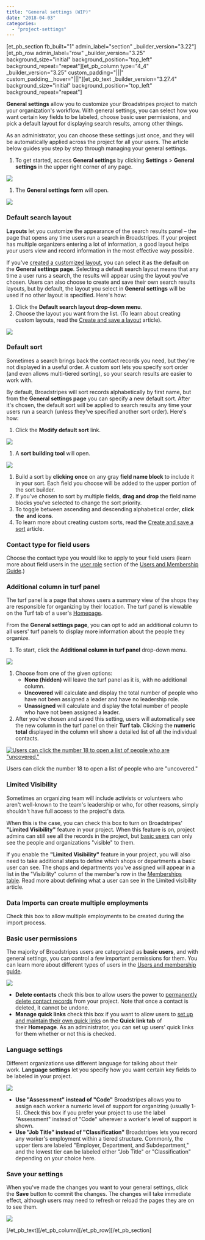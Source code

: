 ```yaml
---
title: "General settings (WIP)"
date: "2018-04-03"
categories: 
  - "project-settings"
---
```


\[et\_pb\_section fb\_built="1" admin\_label="section" \_builder\_version="3.22"\]\[et\_pb\_row admin\_label="row" \_builder\_version="3.25" background\_size="initial" background\_position="top\_left" background\_repeat="repeat"\]\[et\_pb\_column type="4\_4" \_builder\_version="3.25" custom\_padding="|||" custom\_padding\_\_hover="|||"\]\[et\_pb\_text \_builder\_version="3.27.4" background\_size="initial" background\_position="top\_left" background\_repeat="repeat"\]

**General settings** allow you to customize your Broadstripes project to match your organization's workflow. With general settings, you can select how you want certain key fields to be labeled, choose basic user permissions, and pick a default layout for displaying search results, among other things.

As an administrator, you can choose these settings just once, and they will be automatically applied across the project for all your users. The article below guides you step by step through managing your general settings.

1. To get started, access **General settings** by clicking **Settings** > **General settings** in the upper right corner of any page.

[![](images/9e0b80b-SettingsGenSettingMenu2.png)](https://help.broadstripes.com/wp-content/uploads/2018/04/9e0b80b-SettingsGenSettingMenu2.png)

1. The **General settings form** will open.

[![](images/6f587e4-SettingsGenSettingForm.png)](https://help.broadstripes.com/wp-content/uploads/2018/04/6f587e4-SettingsGenSettingForm.png)

### Default search layout

**Layouts** let you customize the appearance of the search results panel – the page that opens any time users run a search in Broadstripes. If your project has multiple organizers entering a lot of information, a good layout helps your users view and record information in the most effective way possible.

If you've [created a customized layout](https://help.broadstripes.com/help-articles/using-broadstripes/customize/save-a-layout/), you can select it as the default on the **General settings page**. Selecting a default search layout means that any time a user runs a search, the results will appear using the layout you've chosen. Users can also choose to create and save their own search results layouts, but by default, the layout you select in **General settings** will be used if no other layout is specified. Here's how:

1. Click the **Default search layout drop-down menu**.
2. Choose the layout you want from the list. (To learn about creating custom layouts, read the [Create and save a layout](https://help.broadstripes.com/help-articles/using-broadstripes/customize/save-a-layout/) article).

[![](images/5c56f46-SettingsGenSettingDefLayout.png)](https://help.broadstripes.com/wp-content/uploads/2018/04/5c56f46-SettingsGenSettingDefLayout.png)

### Default sort

Sometimes a search brings back the contact records you need, but they're not displayed in a useful order. A custom sort lets you specify sort order (and even allows multi-tiered sorting), so your search results are easier to work with.

By default, Broadstripes will sort records alphabetically by first name, but from the **General settings page** you can specify a new default sort. After it's chosen, the default sort will be applied to search results any time your users run a search (unless they've specified another sort order). Here's how:

1. Click the **Modify default sort** link.

[![](images/a70546f-SettingsGenSettingDefSort.png)](https://help.broadstripes.com/wp-content/uploads/2018/04/a70546f-SettingsGenSettingDefSort.png)

1. A **sort building tool** will open.

[![](images/445b426-SettingsGenSettingDefSortBuild.png)](https://help.broadstripes.com/wp-content/uploads/2018/04/445b426-SettingsGenSettingDefSortBuild.png)

1. Build a sort by **clicking once** on any gray **field name block** to include it in your sort. Each field you choose will be added to the upper portion of the sort builder.
2. If you've chosen to sort by multiple fields, **drag and drop** the field name blocks you've selected to change the sort priority.
3. To toggle between ascending and descending alphabetical order, **click the  and icons**.
4. To learn more about creating custom sorts, read the [Create and save a sort](https://help.broadstripes.com/help-articles/using-broadstripes/customize/save-a-sort/) article.

### Contact type for field users

Choose the contact type you would like to apply to your field users (learn more about field users in the [user role](https://help.broadstripes.com/help-articles/admin-tools/running-a-project-admin/user-and-membership-overview/#ftoc-heading-9) section of the [Users and Membership Guide](https://help.broadstripes.com/help-articles/admin-tools/running-a-project-admin/user-and-membership-overview/).)

### Additional column in turf panel

The turf panel is a page that shows users a summary view of the shops they are responsible for organizing by their location. The turf panel is viewable on the Turf tab of a user's [Homepage](https://help.broadstripes.com/help-articles/using-broadstripes/get-started/use-the-homepage-tabs/).

From the **General settings page**, you can opt to add an additional column to all users' turf panels to display more information about the people they organize.

1. To start, click the **Additional column in turf panel** drop-down menu.

[![](images/fe4912c-SettingsGenSettingAddtlColumn.png)](https://help.broadstripes.com/wp-content/uploads/2018/04/fe4912c-SettingsGenSettingAddtlColumn.png)

1. Choose from one of the given options:
    - **None (hidden)** will leave the turf panel as it is, with no additional column.
    - **Uncovered** will calculate and display the total number of people who have not been assigned a leader and have no leadership role.
    - **Unassigned** will calculate and display the total number of people who have not been assigned a leader.
2. After you've chosen and saved this setting, users will automatically see the new column in the turf panel on their **Turf tab**. Clicking the **numeric total** displayed in the column will show a detailed list of all the individual contacts.

[![Users can click the number 18 to open a list of people who are "uncovered."](images/2384e79-SettingsGenSettingAddtlColumnResults.png)](https://help.broadstripes.com/wp-content/uploads/2018/04/2384e79-SettingsGenSettingAddtlColumnResults.png)

Users can click the number 18 to open a list of people who are "uncovered."

### Limited Visibility

Sometimes an organizing team will include activists or volunteers who aren't well-known to the team's leadership or who, for other reasons, simply shouldn't have full access to the project's data.

When this is the case, you can check this box to turn on Broadstripes' **"Limited Visibility"** feature in your project. When this feature is on, project admins can still see all the records in the project, but [basic users](https://help.broadstripes.com/help-articles/admin-tools/running-a-project-admin/user-roles-and-permissions/#ftoc-heading-2) can only see the people and organizations "visible" to them.

If you enable the **"Limited Visibility"** feature in your project, you will also need to take additional steps to define which shops or departments a basic user can see. The shops and departments you've assigned will appear in a list in the "Visibility" column of the member's row in the [Memberships table](//help-articles/admin-tools/project-settings/members-settings/). Read more about defining what a user can see in the Limited visibility article.

### Data Imports can create multiple employments

Check this box to allow multiple employments to be created during the import process.

### Basic user permissions

The majority of Broadstripes users are categorized as **basic users**, and with general settings, you can control a few important permissions for them. You can learn more about different types of users in the [Users and membership guide](https://help.broadstripes.com/help-articles/admin-tools/running-a-project-admin/user-and-membership-overview/).

[![](images/d0ec18b-SettingsGenSettingUsers.png)](https://help.broadstripes.com/wp-content/uploads/2018/04/d0ec18b-SettingsGenSettingUsers.png)

- **Delete contacts** check this box to allow users the power to [permanently delete contact records](https://help.broadstripes.com/help-articles/using-broadstripes/working-with-search-results/bulk-actions/) from your project. Note that once a contact is deleted, it cannot be undone.
- **Manage quick links** check this box if you want to allow users to [set up and maintain their own quick links](https://help.broadstripes.com/help-articles/using-broadstripes/customize/create-a-quick-link/) on the **Quick link tab** of their **Homepage**. As an administrator, you can set up users' quick links for them whether or not this is checked.

### Language settings

Different organizations use different language for talking about their work. **Language settings** let you specify how you want certain key fields to be labeled in your project.

[![](images/777d2a5-SettingsGenSettingLang.png)](https://help.broadstripes.com/wp-content/uploads/2018/04/777d2a5-SettingsGenSettingLang.png)

- **Use "Assessment" instead of "Code"** Broadstripes allows you to assign each worker a numeric level of support for organizing (usually 1-5). Check this box if you prefer your project to use the label "Assessment" instead of "Code" wherever a worker's level of support is shown.
- **Use "Job Title" instead of "Classification"** Broadstripes lets you record any worker's employment within a tiered structure. Commonly, the upper tiers are labeled "Employer, Department, and Subdepartment," and the lowest tier can be labeled either "Job Title" or "Classification" depending on your choice here.

### Save your settings

When you've made the changes you want to your general settings, click the **Save** button to commit the changes. The changes will take immediate effect, although users may need to refresh or reload the pages they are on to see them.

[![](images/8e42460-SettingsGenSettingSave.png)](https://help.broadstripes.com/wp-content/uploads/2018/04/8e42460-SettingsGenSettingSave.png)

\[/et\_pb\_text\]\[/et\_pb\_column\]\[/et\_pb\_row\]\[/et\_pb\_section\]
